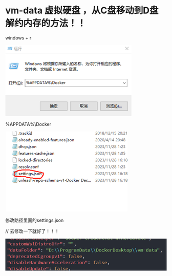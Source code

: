# vm-data 虚拟硬盘 ，从C盘移动到D盘解约内存的方法！！



windows + r 

![image-20231128163644131](./vm-data.assets/image-20231128163644131.png)

%APPDATA%\Docker

![image-20231128163701050](./vm-data.assets/image-20231128163701050.png)

修改路径里面的settings.json

// 去修改一下就好了！！！

![image-20231128163905080](./vm-data.assets/image-20231128163905080.png)


